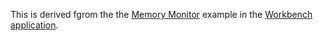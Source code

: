 This is derived fgrom the the [Memory Monitor](https://github.com/workbenchdev/demos/tree/main/src/Memory%20Monitor) example in the [Workbench application](https://github.com/workbenchdev/demos). 
